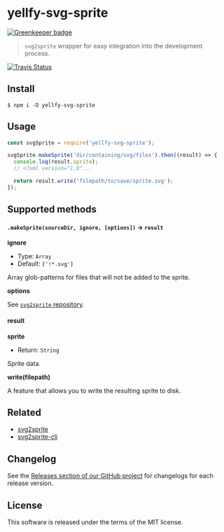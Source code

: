 # yellfy-svg-sprite

[![Greenkeeper badge](https://badges.greenkeeper.io/mrmlnc/yellfy-svg-sprite.svg)](https://greenkeeper.io/)

> `svg2sprite` wrapper for easy integration into the development process.

[![Travis Status](https://travis-ci.org/mrmlnc/yellfy-svg-sprite.svg?branch=master)](https://travis-ci.org/mrmlnc/yellfy-svg-sprite)

## Install

```shell
$ npm i -D yellfy-svg-sprite
```

## Usage

```js
const svgSprite = require('yellfy-svg-sprite');

svgSprite.makeSprite('dir/containing/svg/files').then((result) => {
  console.log(result.sprite);
  // <?xml version="1.0"...

  return result.write('filepath/to/save/sprite.svg');
});
```

## Supported methods

#### `.makeSprite(sourceDir, ignore, [options])` → `result`

**ignore**

  * Type: `Array`
  * Default: `['!*.svg']`

Array glob-patterns for files that will not be added to the sprite.

**options**

See [`svg2sprite` repository](https://github.com/mrmlnc/svg2sprite#supported-options).

#### result

**sprite**

  * Return: `String`

Sprite data.

**write(filepath)**

A feature that allows you to write the resulting sprite to disk.

## Related

  * [svg2sprite](https://github.com/mrmlnc/svg2sprite)
  * [svg2sprite-cli](https://github.com/mrmlnc/svg2sprite-cli)

## Changelog

See the [Releases section of our GitHub project](https://github.com/mrmlnc/yellfy-svg-sprite/releases) for changelogs for each release version.

## License

This software is released under the terms of the MIT license.

